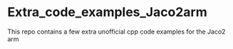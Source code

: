 # Extra_code_examples_Jaco2arm
This repo contains a few extra unofficial cpp code examples for the Jaco2 arm 
